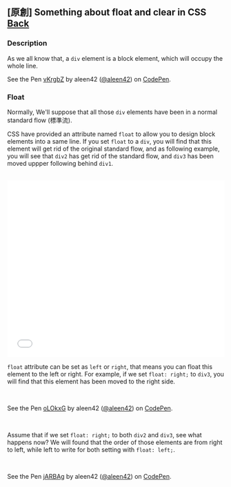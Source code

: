 ## [原創] Something about float and clear in CSS [Back](./../post.md)

### Description

As we all know that, a `div` element is a block element, which will occupy the whole line.

<p data-height="498" data-theme-id="21735" data-slug-hash="vKrgbZ" data-default-tab="css,result" data-user="aleen42" data-embed-version="2" class="codepen">See the Pen <a href="http://codepen.io/aleen42/pen/vKrgbZ/">vKrgbZ</a> by aleen42 (<a href="http://codepen.io/aleen42">@aleen42</a>) on <a href="http://codepen.io">CodePen</a>.</p>
<script async src="//assets.codepen.io/assets/embed/ei.js"></script>

### Float

Normally, We'll suppose that all those `div` elements have been in a normal standard flow (標準流).

CSS have provided an attribute named `float` to allow you to design block elements into a same line. If you set `float` to a `div`, you will find that this element will get rid of the original standard flow, and as following example, you will see that `div2` has get rid of the standard flow, and `div3` has been moved uppper following behind `div1`.

<br/>

<iframe height='409' scrolling='no' src='//codepen.io/aleen42/embed/wWkJwQ/?height=409&theme-id=21735&default-tab=css,result&embed-version=2' frameborder='no' allowtransparency='true' allowfullscreen='true' style='width: 100%;'>See the Pen <a href='http://codepen.io/aleen42/pen/wWkJwQ/'>wWkJwQ</a> by aleen42 (<a href='http://codepen.io/aleen42'>@aleen42</a>) on <a href='http://codepen.io'>CodePen</a>.
</iframe>

<br/>

`float` attribute can be set as `left` or `right`, that means you can float this element to the left or right. For example, if we set `float: right;` to `div3`, you will find that this element has been moved to the right side.

<br />

<p data-height="403" data-theme-id="21735" data-slug-hash="oLOkxG" data-default-tab="css,result" data-user="aleen42" data-embed-version="2" class="codepen">See the Pen <a href="http://codepen.io/aleen42/pen/oLOkxG/">oLOkxG</a> by aleen42 (<a href="http://codepen.io/aleen42">@aleen42</a>) on <a href="http://codepen.io">CodePen</a>.</p>
<script async src="//assets.codepen.io/assets/embed/ei.js"></script>

<br />

Assume that if we set `float: right;` to both `div2` and `div3`, see what happens now? We will found that the order of those elements are from right to left, while left to write for both setting with `float: left;`.

<br />

<p data-height="409" data-theme-id="21735" data-slug-hash="jARBAg" data-default-tab="css,result" data-user="aleen42" data-embed-version="2" class="codepen">See the Pen <a href="http://codepen.io/aleen42/pen/jARBAg/">jARBAg</a> by aleen42 (<a href="http://codepen.io/aleen42">@aleen42</a>) on <a href="http://codepen.io">CodePen</a>.</p>
<script async src="//assets.codepen.io/assets/embed/ei.js"></script>

<br />